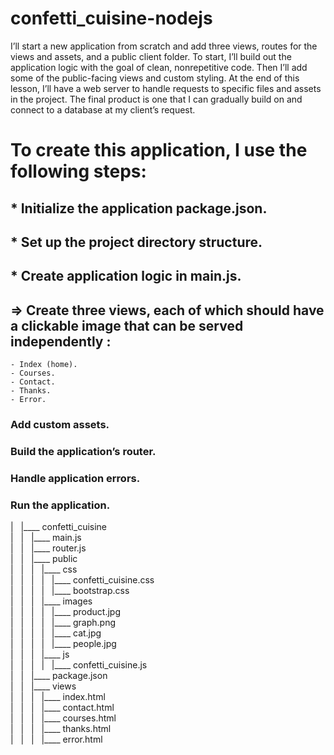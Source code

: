 # confetti_cuisine-nodejs

I’ll start a new application from scratch and add three views, routes for the views and assets, and a public client folder. To start, I’ll build out the application logic with the goal of clean, nonrepetitive code. Then I’ll add some of the public-facing views and custom styling. At the end of this lesson, I’ll have a web server to handle requests to specific files and assets in the project. The final product is one that I can gradually build on and connect to a database at my client’s request.

# To create this application, I use the following steps:
## * Initialize the application package.json.
## * Set up the project directory structure.
## * Create application logic in main.js.

## => Create three views, each of which should have a clickable image that can be served independently :
    - Index (home).
    - Courses.
    - Contact.
    - Thanks.
    - Error.
### Add custom assets.
### Build the application’s router.
### Handle application errors.
### Run the application.

| &nbsp; |____ confetti_cuisine  
| &nbsp; | &nbsp; |____ main.js  
| &nbsp; | &nbsp; |____ router.js  
| &nbsp; | &nbsp; |____ public  
| &nbsp; | &nbsp; | &nbsp; |____ css  
| &nbsp; | &nbsp; | &nbsp; | &nbsp; |____ confetti_cuisine.css  
| &nbsp; | &nbsp; | &nbsp; | &nbsp; |____ bootstrap.css  
| &nbsp; | &nbsp; | &nbsp; |____ images  
| &nbsp; | &nbsp; | &nbsp; | &nbsp; |____ product.jpg  
| &nbsp; | &nbsp; | &nbsp; | &nbsp; |____ graph.png  
| &nbsp; | &nbsp; | &nbsp; | &nbsp; |____ cat.jpg  
| &nbsp; | &nbsp; | &nbsp; | &nbsp; |____ people.jpg  
| &nbsp; | &nbsp; | &nbsp; |____ js  
| &nbsp; | &nbsp; | &nbsp; | &nbsp; |____ confetti_cuisine.js  
| &nbsp; | &nbsp; |____ package.json  
| &nbsp; | &nbsp; |____ views  
| &nbsp; | &nbsp; | &nbsp; |____ index.html  
| &nbsp; | &nbsp; | &nbsp; |____ contact.html  
| &nbsp; | &nbsp; | &nbsp; |____ courses.html  
| &nbsp; | &nbsp; | &nbsp; |____ thanks.html  
| &nbsp; | &nbsp; | &nbsp; |____ error.html
